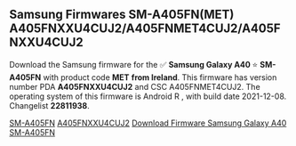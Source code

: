 <h2>Samsung Firmwares SM-A405FN(MET) A405FNXXU4CUJ2/A405FNMET4CUJ2/A405FNXXU4CUJ2</h2>
Download the Samsung firmware for the ✅ <strong>Samsung Galaxy A40 </strong> ⭐ <strong>SM-A405FN</strong> with product code <strong>MET</strong> <strong> from Ireland</strong>. This firmware has version number PDA <strong>A405FNXXU4CUJ2</strong> and CSC A405FNMET4CUJ2. The operating system of this firmware is Android R , with build date 2021-12-08. Changelist <strong>22811938</strong>.


[SM-A405FN](https://samfirm.shop/samsung/model/SM-A405FN)
[A405FNXXU4CUJ2](https://samfirm.shop/samsung/pda/A405FNXXU4CUJ2)
[Download Firmware Samsung Galaxy A40 SM-A405FN](https://samfirm.shop/samsung/firmware/481671)

